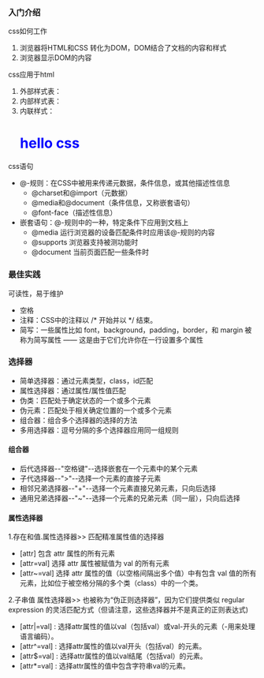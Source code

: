 
### 入门介绍

css如何工作
1. 浏览器将HTML和CSS 转化为DOM，DOM结合了文档的内容和样式
2. 浏览器显示DOM的内容

css应用于html
1. 外部样式表：<link rel="stylesheet" href="style.css">
2. 内部样式表：<style> h1{color:blue;}</style>
3. 内联样式：<h1 style="color:blue;">hello css</h1>

css语句
- @-规则：在CSS中被用来传递元数据，条件信息，或其他描述性信息
    - @charset和@import（元数据）
    - @media和@document（条件信息，又称嵌套语句）
    - @font-face（描述性信息）
- 嵌套语句：@-规则中的一种，特定条件下应用到文档上
    - @media 运行浏览器的设备匹配条件时应用该@-规则的内容
    - @supports 浏览器支持被测功能时
    - @document 当前页面匹配一些条件时


### 最佳实践
可读性，易于维护

- 空格
- 注释：CSS中的注释以 /* 开始并以 */ 结束。
- 简写：一些属性比如 font，background，padding，border，和 margin 被称为简写属性 —— 这是由于它们允许你在一行设置多个属性

### 选择器
- 简单选择器：通过元素类型，class，id匹配
- 属性选择器：通过属性/属性值匹配
- 伪类：匹配处于确定状态的一个或多个元素
- 伪元素：匹配处于相关确定位置的一个或多个元素
- 组合器：组合多个选择器的选择的方法
- 多用选择器：逗号分隔的多个选择器应用同一组规则

#### 组合器
- 后代选择器--"空格键"--选择嵌套在一个元素中的某个元素
- 子代选择器--">"--选择一个元素的直接子元素
- 相邻兄弟选择器--"+"--选择一个元素直接兄弟元素，只向后选择
- 通用兄弟选择器--"~"--选择一个元素的兄弟元素（同一层），只向后选择

#### 属性选择器
1.存在和值.属性选择器>> 匹配精准属性值的选择器
- [attr] 包含 attr 属性的所有元素
- [attr=val] 选择 attr 属性被赋值为 val 的所有元素
- [attr~=val] 选择 attr 属性的值（以空格间隔出多个值）中有包含 val 值的所有元素，比如位于被空格分隔的多个类（class）中的一个类。

2.子串值 属性选择器>> 也被称为“伪正则选择器”，因为它们提供类似 regular expression 的灵活匹配方式（但请注意，这些选择器并不是真正的正则表达式)
- [attr|=val] : 选择attr属性的值以val（包括val）或val-开头的元素（-用来处理语言编码）。
- [attr^=val] : 选择attr属性的值以val开头（包括val）的元素。
- [attr$=val] : 选择attr属性的值以val结尾（包括val）的元素。
- [attr*=val] : 选择attr属性的值中包含字符串val的元素。